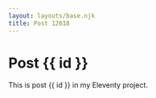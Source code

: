 ```yaml
---
layout: layouts/base.njk
title: Post 12618
---
```


# Post {{ id }}

This is post {{ id }} in my Eleventy project.
